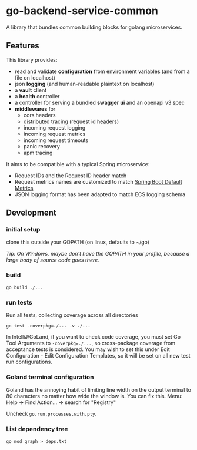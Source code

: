 # go-backend-service-common

A library that bundles common building blocks for golang microservices.

## Features

This library provides:

- read and validate **configuration** from environment variables (and from a file on localhost)
- json **logging** (and human-readable plaintext on localhost)
- a **vault** client
- a **health** controller
- a controller for serving a bundled **swagger ui** and an openapi v3 spec
- **middlewares** for
  - cors headers
  - distributed tracing (request id headers)
  - incoming request logging
  - incoming request metrics
  - incoming request timeouts
  - panic recovery
  - apm tracing

It aims to be compatible with a typical Spring microservice:

- Request IDs and the Request ID header match
- Request metrics names are customized to match
  [Spring Boot Default Metrics](https://tomgregory.com/spring-boot-default-metrics/)
- JSON logging format has been adapted to match ECS logging schema

## Development

### initial setup

clone this outside your GOPATH (on linux, defaults to ~/go)

_Tip: On Windows, maybe don't have the GOPATH in your profile, because a large body of source code goes there._

### build

`go build ./...`

### run tests

Run all tests, collecting coverage across all directories

`go test -coverpkg=./... -v ./...`

In IntelliJ/GoLand, if you want to check code coverage, you must set Go Tool Arguments to `-coverpkg=./...`, 
so cross-package coverage from acceptance tests is considered. You may wish to set this under 
Edit Configuration - Edit Configuration Templates, so it will be set on all new test run configurations.

### Goland terminal configuration

Goland has the annoying habit of limiting line width on the output terminal to 80 characters no matter how wide the window is.
You can fix this. Menu: Help -> Find Action... -> search for "Registry"

Uncheck `go.run.processes.with.pty`.

### List dependency tree

`go mod graph > deps.txt`
